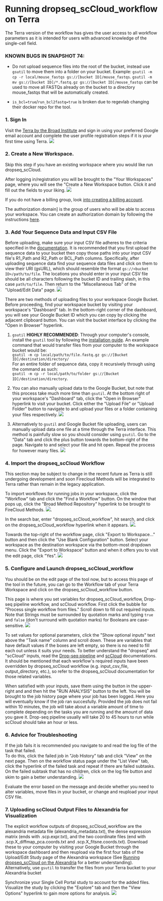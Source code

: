 # Running dropseq_scCloud_workflow on Terra
  
The Terra version of the workflow has gives the user access to all workflow parameters as it is intended for users with advanced knowledge of the single-cell field.
  
### KNOWN BUGS IN SNAPSHOT 74:
* Do not upload sequence files into the root of the bucket, instead use `gsutil` to move them into a folder on your bucket. Example: `gsutil -m cp -r local/mouse_fastqs gs://[bucket ID]/mouse_fastqs`. `gsutil -m mv gs://[bucket ID]/*.fastq.gz gs://[bucket ID]/mouse_fastqs` can be used to move all FASTQs already on the bucket to a directory mouse_fastqs that will be automatically created.

* `is_bcl=true`/`run_bcl2fastq=true` is broken due to regevlab changing their docker repo for the tool.

### 1. Sign In
Visit the [Terra by the Broad Institute]() and sign in using your preferred Google email account and complete the user profile registration steps if it is your first time using Terra. ![](imgs/terra/sign_in.png)

### 2. Create a New Workspace.

Skip this step if you have an existing workspace where you would like run dropseq_scCloud.
  
After logging in/registration you will be brought to the "Your Workspaces" page, where you will see the "Create a New Workspace button. Click it and fill out the fields to your liking. ![](imgs/terra/create_study.png)
  
If you do not have a billing group, look [into creating a billing account](https://software.broadinstitute.org/firecloud/documentation/article?id=9762).
  
The authorization domain] is the group of users who will be able to access your workspace. You can create an authorization domain by following the instructions [here](https://support.terra.bio/hc/en-us/articles/360026775691).
  
### 3. Add Your Sequence Data and Input CSV File

Before uploading, make sure your input CSV file adheres to the criteria specified in the [documentation](placeholderlink!). It is recommended that you first upload the sequence data to your bucket then copy those paths into your input CSV file's R1_Path and R2_Path or BCL_Path columns. Specifically, after uploading sequence data find your sequence data files and click on them to view their URI (gsURL), which should resemble the format `gs://<bucket ID>/path/to/file`. The locations you should enter in your input CSV file should be all characters following the bucket ID and trailing slash, in this case `path/to/file`. Then return to the "Miscellaneous Tab" of the "Upload/Edit Data" page. ![](imgs/scp/bucket2.png)
  
There are two methods of uploading files to your workspace Google Bucket. Before proceeding, find your workspace bucket by visiting your workspace's "Dashboard" tab. In the bottom-right corner of the dashboard, you will see your Google Bucket ID which you can copy by clicking the adjacent clipboard button. You can visit the bucket interface by clicking the "Open in Browser" hyperlink.
  
1. `gsutil` **HIGHLY RECOMMENDED**: Through your computer's console, install the `gsutil` tool by following the [installation guide](https://cloud.google.com/storage/docs/gsutil_install). An example command that would transfer files from your computer to the workspace bucket would be:  
`gsutil -m cp local/path/to/file.fastq.gz gs://[Bucket ID]/destination/directory/`  
For an entire folder of sequence data, copy it recursively through using the command as such:  
`gsutil -m cp -r local/path/to/folder gs://[Bucket ID]/destination/directory`.  
  
2. You can also manually upload data to the Google Bucket, but note that this process take much more time than `gsutil`. At the bottom right of your workspace's "Dashboard" tab, click the "Open in Browser" hyperlink to visit your bucket. Click either the "Upload File" or "Upload Folder" button to navigate to and upload your files or a folder containing your files respectively. ![](imgs/terra/bucket.png)
  
3. Alternatively to `gsutil` and Google Bucket file uploading, users can manually upload data one file at a time through the Terra interface. This method is painfully slow so you should consider using `gsutil`. Go to the "Data" tab and click the plus button towards the bottom-right of the page. Navigate to and select your file and hit open. Repeat the process for however many files. ![](imgs/terra/add_file.png)

### 4. Import the dropseq_scCloud Workflow

This section may be subject to change in the recent future as Terra is still undergoing development and soon Firecloud Methods will be integrated to Terra rather than remain in the legacy application.

To import workflows for running jobs in your workspace, click the "Workflow" tab and click the "Find a Workflow" button. On the window that pops up, click the "Broad Method Repository" hyperlink to be brought to FireCloud Methods. ![](imgs/terra/find_workflow.png).
  
In the search bar, enter "dropseq_scCloud_workflow", hit search, and click on the dropseq_scCloud_workflow hyperlink when it appears. ![](imgs/terra/search_workflows.png).
  
Towards the top-right of the workflow page, click "Export to Workspace..." button and then click the "Use Blank Configuration" button. Select your workspace as the destination workspace via the bottom-most dropdown menu. Click the "Export to Workspace" button and when it offers you to visit the edit page, click "Yes". ![](imgs/terra/export.png)

### 5. Configure and Launch dropseq_scCloud_workflow

You should be on the edit page of the tool now, but to access this page of the tool in the future, you can go to the Workflow tab of your Terra Workspace and click on the dropseq_scCloud_workflow button.
  
This page is where you set variables for dropseq_scCloud_workflow, Drop-seq pipeline workflow, and scCloud workflow. First click the bubble for "Process single workflow from files." Scroll down to fill out required inputs. Note that Strings must be surrounded by quotation marks and typing `true` and `false` (don't surround with quotation marks) for Booleans are case-sensitive. ![](imgs/terra/inputs.png)
  
To set values for optional parameters, click the "Show optional inputs" text above the "Task name" column and scroll down. These are variables that have default values if the boxes are left empty, so there is no need to fill each out unless it suits your needs. To better understand the "dropseq" and "scCloud" inputs, read the [Drop-seq pipeline](https://sccloud.readthedocs.io/en/latest/drop_seq.html#inputs) and [scCloud](https://sccloud.readthedocs.io/en/latest/scCloud.html#aggregate-matrix) documentations. It should be mentioned that each workflow's required inputs have been overridden by dropseq_scCloud workflow (e.g. input_csv_file, output_directory, etc.), so refer to the dropseq_scCloud documentation for those related variables.
  
When satisfied with your inputs, save them using the button in the upper-right and and then hit the "RUN ANALYSIS" button to the left. You will be brought to the job history page where your job has been logged. Here you will eventually know if the job ran succesfully. Provided the job does not fail within 10 minutes, the job will take about a variable amount of time to complete depending on the tasks you are running and the amount of data you gave it. Drop-seq pipeline usually will take 20 to 45 hours to run while scCloud should take an hour or less.

### 6. Advice for Troubleshooting

If the job fails it is recommended you navigate to and read the log file of the task that failed.  
To do this, click the failed job in "Job History" tab and click "View" on the next page. Then on the workflow status page under the "List View" tab, click the hyperlink of the failed task and repeat if there are failed subtasks. On the failed subtask that has no children, click on the log file button and skim to gain a better understanding. ![](imgs/terra/log.png)
  
Evaluate the error based on the message and decide whether you need to alter variables, move files in your bucket, or change and reupload your input CSV file.

### 7. Uploading scCloud Output Files to Alexandria for Visualization

The explicit workflow outputs of dropseq_scCloud_workflow are the alexandria metadata file (alexandria_metadata.txt), the dense expression matrix (ends with .scp.expr.txt), and the two coordinate files (end with .scp.X_diffmap_pca.coords.txt and .scp.X_fitsne.coords.txt). Download these to your computer by visiting your Google Bucket through the workspace dashboard and then reupload via the first four tabs of the Upload/Edit Study page of the Alexandria workspace (See [Running dropseq_scCloud on the Alexandria](/alexandria/) for a better understanding). Alternatively, use `gsutil` to transfer the files from your Terra bucket to your Alexandria bucket

Synchronize your Single Cell Portal study to account for the added files. Visualize the study by clicking the "Explore" tab and then the "View Options" hyperlink to gain more options for analysis. ![](imgs/alexandria/visualization.png)

